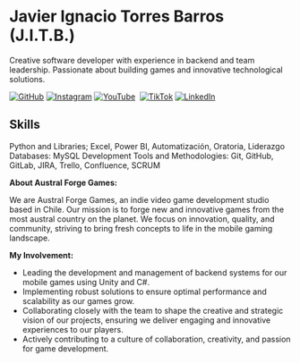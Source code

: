 # Javier Ignacio Torres Barros (J.I.T.B.)

Creative software developer with experience in backend and team leadership. Passionate about building games and innovative technological solutions.

[![GitHub](https://img.shields.io/badge/GitHub-181717?style=for-the-badge&logo=github&logoColor=white)](https://github.com/Austral-Forge-Games)
[![Instagram](https://img.shields.io/badge/Instagram-E4405F?style=for-the-badge&logo=instagram&logoColor=white)](https://www.instagram.com/jitbjitbhurra)
[![YouTube](https://img.shields.io/badge/YouTube-FF0000?style=for-the-badge&logo=youtube&logoColor=white)](https://www.youtube.com/@Jitbjitb) 
[![TikTok](https://img.shields.io/badge/TikTok-000000?style=for-the-badge&logo=tiktok&logoColor=white)](https://www.tiktok.com/@@jitbjitb)
[![LinkedIn](https://img.shields.io/badge/LinkedIn-0077B5?style=for-the-badge&logo=linkedin&logoColor=white)](https://www.linkedin.com/in/javier-torres-barros/)

## Skills

Python and Libraries; Excel, Power BI, Automatización, Oratoria, Liderazgo
Databases: MySQL
Development Tools and Methodologies: Git, GitHub, GitLab, JIRA, Trello, Confluence, SCRUM
      

**About Austral Forge Games:**

We are Austral Forge Games, an indie video game development studio based in Chile. Our mission is to forge new and innovative games from the most austral country on the planet. We focus on innovation, quality, and community, striving to bring fresh concepts to life in the mobile gaming landscape.

**My Involvement:**

* Leading the development and management of backend systems for our mobile games using Unity and C#.
* Implementing robust solutions to ensure optimal performance and scalability as our games grow.
* Collaborating closely with the team to shape the creative and strategic vision of our projects, ensuring we deliver engaging and innovative experiences to our players.
* Actively contributing to a culture of collaboration, creativity, and passion for game development.
